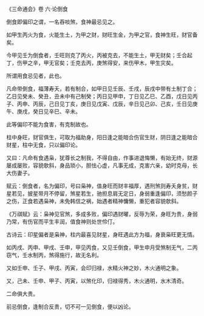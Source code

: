 《三命通会》卷 六·论倒食

倒食即偏印之谓，一名吞啖煞，食神最忌见之。

如甲生丙火为食，火能生土，为甲之财，财旺生金，为甲之官，食神生旺，财官备矣。

今甲见壬为倒食者，壬旺则克了丙火，丙被克去，不能生土，甲无财矣；壬合起丁，伤甲之辛，甲无官矣；壬克去丙，庚煞得安，来伤甲木，甲生灾矣。

所谓用食忌见者，此也。

凡命带倒食，福薄寿夭，若有制合，如甲日见壬辰、壬戌，辰戌中带有土制丁合；乙日见癸未、癸丑，丑未中有己制癸；丙日见甲申，丁日见乙巳、乙酉，戊日见丙子、丙申、丙辰，己日见丁亥，庚日见戊寅、戊辰，辛日见己卯、己亥，壬日见庚午、庚戌，癸日见辛巳、辛未。

此等偏印不能为食害，有克制故也。

柱中身旺，财官俱生，可取为福助身，阳日逢之能暗合伤官生财，阴日逢之能暗合财星，柱中无食，只以偏印论。

又曰：凡命有食遇枭，犹尊长之制我，不得自由，作事进退悔懒，有始无终，财源屡成屡败，容貌欹斜，身品琐小，胆怯心虚，凡事无成，克害六亲，幼时克母，长大伤妻子。

赋云：倒食者，名为偏印，号曰枭神，值身旺而财丰福厚，遇刑煞则寿夭身贫，财星若见，披星带月不停留，煞星若生，驰担息肩无定日，身弱重逢偏印，须愁颜子之伤，正食若遇枭神，未免韩信之祸，始遇者精神慵懒，重犯者容貌欹斜。

《万祺赋》云：枭神见官煞，多成多败，偏印遇财曜，反辱为荣，身旺为贵，身弱乃常，有伤官而平生丰润，值食神则处世伶仃。

古诗云：印星偏者是枭神，柱内最喜见财星，身旺遇此方为福，身衰枭旺更无情。

如丙戌、丙申、甲戌、壬申，甲见丙食，又见壬倒食，甲生申月受煞制无气，二丙窃气，壬水制丙，煞得施行，故无名利。

又如壬申、壬子、甲戌、丙寅，会印归禄，水精火神之妙，木火通明之象。

又，己未、壬申、甲子、丙寅，以煞化印，归禄得秀，木火通明，水木清奇。

二命俱大贵。

前忌倒食，逢制合反贵，切不可一见倒食，便以凶论。

